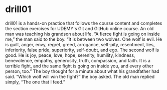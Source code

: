 # drill01
drill01 is a hands-on practice that follows the course content and completes the section exercises for UDEMY's Git and GitHub online course.
An old man was teaching his grandson about life.
“A fierce fight is going on inside me,” the man said to the boy. “It is between two wolves. 
One wolf is evil. He is guilt, anger, envy, regret, greed, arrogance, self-pity, resentment, lies, inferiority, false pride, superiority, self-doubt, and ego. 
 The second wolf is good. He is joy, peace, love, hope, serenity, humility, kindness, benevolence, empathy, generosity, truth, compassion, and faith.  It is a terrible fight, and the same fight is going on inside you, and every other person, too.”
The boy thought for a minute about what his grandfather had said.
“Which wolf will win the fight?” the boy asked.
The old man replied simply, “The one that I feed.”
